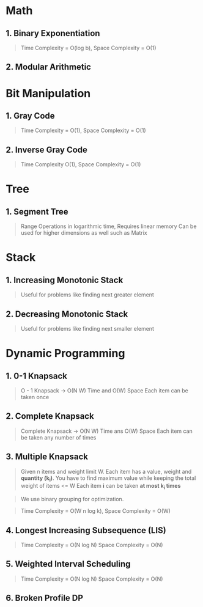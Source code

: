 # Math

## 1. Binary Exponentiation
> Time Complexity = O(log b), Space Complexity = O(1)

## 2. Modular Arithmetic

# Bit Manipulation

## 1. Gray Code
> Time Complexity = O(1), Space Complexity = O(1)

## 2. Inverse Gray Code
> Time Complexity O(1), Space Complexity = O(1)

# Tree

## 1. Segment Tree
> Range Operations in logarithmic time, Requires linear memory
> Can be used for higher dimensions as well such as Matrix

# Stack

## 1. Increasing Monotonic Stack
> Useful for problems like finding next greater element

## 2. Decreasing Monotonic Stack
> Useful for problems like finding next smaller element

# Dynamic Programming

## 1. 0-1 Knapsack
> O - 1 Knapsack -> O(N W) Time and O(W) Space
Each item can be taken once

## 2. Complete Knapsack
> Complete Knapsack -> O(N W) Time ans O(W) Space
Each item can be taken any number of times

## 3. Multiple Knapsack
> Given n items and weight limit W. Each item has a value, weight and **quantity (k<sub>i</sub>)**. You have to find maximum value while keeping the total weight of items <= W
Each item **i** can be taken **at most k<sub>i</sub> times**

> We use binary grouping for optimization.

> Time Complexity = O(W n log k), Space Complexity = O(W)

## 4. Longest Increasing Subsequence (LIS)
> Time Complexity =  O(N log N)
Space Complexity =  O(N)

## 5. Weighted Interval Scheduling
> Time Complexity = O(N log N)
Space Complexity = O(N)

## 6. Broken Profile DP